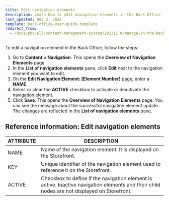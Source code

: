 ```yaml
---
title: Edit navigation elements
description: Learn how to edit navigation elements in the Back Office
last_updated: Dec 2, 2022
template: back-office-user-guide-template
redirect_from:
  - /docs/pbc/all/content-management-system/202311.0/manage-in-the-back-office/navigation/edit-navigation-nodes.html
---
```


To edit a navigation element in the Back Office, follow the steps:

1. Go to **Content&nbsp;<span aria-label="and then">></span> Navigation**.
  This opens the **Overview of Navigation Elements** page.
2. In the **List of navigation elements** pane, click **Edit** next to the navigation element you want to edit.
3. On the **Edit Navigation Element: [Element Number]** page, enter a **NAME**.
4. Select or clear the **ACTIVE** checkbox to activate or deactivate the navigation element.
5. Click **Save**.
This opens the **Overview of Navigation Elements** page. You can see the message about the successful navigation element update. The changes are reflected in the **List of navigation elements** pane.

## Reference information: Edit navigation elements

| ATTRIBUTE | DESCRIPTION |
| --- | --- |
| NAME | Name of the navigation element. It is displayed on the Storefront. |
| KEY | Unique identifier of the navigation element used to reference it on the Storefront. |
| ACTIVE | Checkbox to define if the navigation element is active. Inactive navigation elements and their child nodes are not displayed on Storefront.  |
